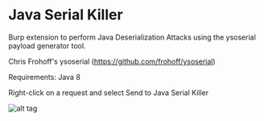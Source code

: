 Java Serial Killer
=========

Burp extension to perform Java Deserialization Attacks using the ysoserial payload generator tool.

Chris Frohoff's ysoserial (https://github.com/frohoff/ysoserial)

Requirements: Java 8 

Right-click on a request and select Send to Java Serial Killer

![alt tag](https://blog.netspi.com/wp-content/uploads/2016/03/img_56d5dddfa31e3.png)
